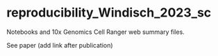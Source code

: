 # reproducibility_Windisch_2023_sc

Notebooks and 10x Genomics Cell Ranger web summary files. 

See paper (add link after publication)